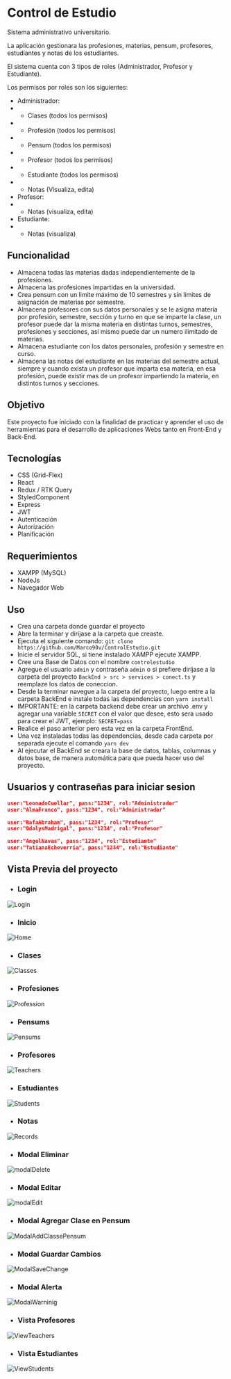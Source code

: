# Control de Estudio
Sistema administrativo universitario.

La aplicación gestionara las profesiones, materias, pensum, profesores, estudiantes y notas de los estudiantes.

El sistema cuenta con 3 tipos de roles (Administrador, Profesor y Estudiante).

Los permisos por roles son los siguientes:
- Administrador:
- - Clases (todos los permisos)
- - Profesión (todos los permisos)
- - Pensum (todos los permisos)
- - Profesor (todos los permisos)
- - Estudiante (todos los permisos)
- - Notas (Visualiza, edita)
- Profesor:
- - Notas (visualiza, edita)
- Estudiante:
- - Notas (visualiza)

## Funcionalidad
- Almacena todas las materias dadas independientemente de la profesiones.
- Almacena las profesiones impartidas en la universidad.
- Crea pensum con un limite máximo de 10 semestres y sin limites de asignación de materias por semestre.
- Almacena profesores con sus datos personales y se le asigna materia por profesión, semestre, sección y turno en que se imparte la clase, un profesor puede dar la misma materia en distintas turnos, semestres, profesiones y secciones, así mismo puede dar un numero ilimitado de materias.
- Almacena estudiante con los datos personales, profesión y semestre en curso.
- Almacena las notas del estudiante en las materias del semestre actual, siempre y cuando exista un profesor que imparta esa materia, en esa profesión, puede existir mas de un profesor impartiendo la materia, en distintos turnos y secciones.


## Objetivo
Este proyecto fue iniciado con la finalidad de practicar y aprender el uso de herramientas para el desarrollo de aplicaciones Webs tanto en Front-End y Back-End.

## Tecnologías
- CSS (Grid-Flex)
- React
- Redux / RTK Query
- StyledComponent
- Express
- JWT
- Autenticación
- Autorización
- Planificación

## Requerimientos
- XAMPP (MySQL)
- NodeJs
- Navegador Web

## Uso
- Crea una carpeta donde guardar el proyecto
- Abre la terminar y diríjase a la carpeta que creaste.
- Ejecuta el siguiente comando: `git clone https://github.com/Marco90v/ControlEstudio.git`
- Inicie el servidor SQL, si tiene instalado XAMPP ejecute XAMPP.
- Cree una Base de Datos con el nombre `controlestudio`
- Agregue el usuario `admin` y contraseña `admin` o si prefiere diríjase a la carpeta del proyecto `BackEnd > src > services > conect.ts` y reemplaze los datos de coneccion.
- Desde la terminar navegue a la carpeta del proyecto, luego entre a la carpeta BackEnd e instale todas las dependencias con `yarn install`
- IMPORTANTE: en la carpeta backend debe crear un archivo .env y agregar una variable `SECRET` con el valor que desee, esto sera usado para crear el JWT, ejemplo: `SECRET=pass`
- Realice el paso anterior pero esta vez en la carpeta FrontEnd.
- Una vez instaladas todas las dependencias, desde cada carpeta por separada ejecute el comando `yarn dev`
- Al ejecutar el BackEnd se creara la base de datos, tablas, columnas y datos base, de manera automática para que pueda hacer uso del proyecto.

## Usuarios y contraseñas para iniciar sesion
```JSON
user:"LeonadoCuellar", pass:"1234", rol:"Administrador"
user:"AlmaFranco", pass:"1234", rol:"Administrador"

user:"RafaAbraham", pass:"1234", rol:"Profesor"
user:"OdalysMadrigal", pass:"1234", rol:"Profesor"

user:"AngelNavas", pass:"1234", rol:"Estudiante"
user:"TatianaEcheverría", pass:"1234", rol:"Estudiante"
```

## Vista Previa del proyecto

- ### Login
![Login](./cap/login.png)
- ### Inicio
![Home](./cap/inicio.png)
- ### Clases
![Classes](./cap/clases.png)

- ### Profesiones
![Profession](./cap/profesiones.png)

- ### Pensums
![Pensums](./cap/pensums.png)

- ### Profesores
![Teachers](./cap/teachers.png)

- ### Estudiantes
![Students](./cap/students.png)

- ### Notas
![Records](./cap/records.png)

- ### Modal Eliminar
![modalDelete](./cap/modalDelete.png)

- ### Modal Editar
![modalEdit](./cap/modalEdit.png)

- ### Modal Agregar Clase en Pensum
![ModalAddClassePensum](./cap/modalAddClassePensum.png)

- ### Modal Guardar Cambios
![ModalSaveChange](./cap/modalSaveChange.png)

- ### Modal Alerta
![ModalWarninig](./cap/modalWarning.png)

- ### Vista Profesores
![ViewTeachers](./cap/viewTeachers.png)

- ### Vista Estudiantes
![ViewStudents](./cap/viewStudents.png)